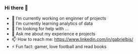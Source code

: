 ### Hi there 👋

- 🔭 I’m currently working on enginner of projects
- 🌱 I’m currently learning analytics of data 
- 🤔 I’m looking for help with ...
- 💬 Ask me about my experience e projects
- 📫 How to reach me: https://www.linkedin.com/in/gabrielbis/
- ⚡ Fun fact: gamer, love football and read books
